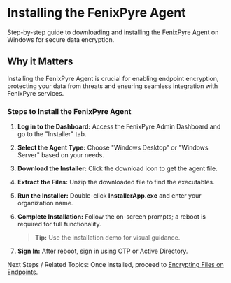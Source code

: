 # Installing the FenixPyre Agent

Step-by-step guide to downloading and installing the FenixPyre Agent on Windows for secure data encryption.


## Why it Matters
Installing the FenixPyre Agent is crucial for enabling endpoint encryption, protecting your data from threats and ensuring seamless integration with FenixPyre services.

### Steps to Install the FenixPyre Agent
1. **Log in to the Dashboard:** Access the FenixPyre Admin Dashboard and go to the "Installer" tab.

2. **Select the Agent Type:** Choose "Windows Desktop" or "Windows Server" based on your needs.

3. **Download the Installer:** Click the download icon to get the agent file.

   <!-- IMG: ./media/install-fenixpyre-agent/download-screenshot.png | Alt: FenixPyre Admin Dashboard Installer tab -->

4. **Extract the Files:** Unzip the downloaded file to find the executables.

5. **Run the Installer:** Double-click **InstallerApp.exe** and enter your organization name.

6. **Complete Installation:** Follow the on-screen prompts; a reboot is required for full functionality.

   > **Tip:** Use the installation demo for visual guidance.
   <!-- VIDEO: ./media/install-fenixpyre-agent/setup.mp4 | Alt: FenixPyre Agent installation walkthrough | Duration: 2m -->

7. **Sign In:** After reboot, sign in using OTP or Active Directory.

Next Steps / Related Topics: Once installed, proceed to [Encrypting Files on Endpoints](/setup-and-installation/encrypting-files-on-endpoints).